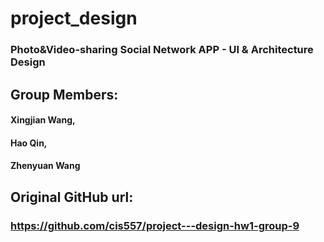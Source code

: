 # project_design
### Photo&amp;Video-sharing Social Network APP -  UI &amp; Architecture Design

## Group Members:
####  Xingjian Wang, 
####  Hao Qin, 
####  Zhenyuan Wang

## Original GitHub url:
### https://github.com/cis557/project---design-hw1-group-9

